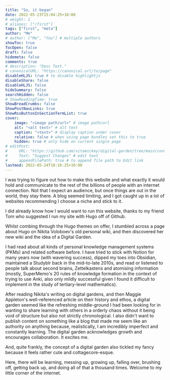 ```yaml
---
title: "So, it began"
date: 2022-05-23T15:04:25+10:00
# weight: 1
# aliases: ["/first"]
tags: ["first", "meta"]
author: "Me"
# author: ["Me", "You"] # multiple authors
showToc: true
TocOpen: false
draft: false
hidemeta: false
comments: true
# description: "Desc Text."
# canonicalURL: "https://canonical.url/to/page"
disableHLJS: true # to disable highlightjs
disableShare: false
disableHLJS: false
hideSummary: false
searchHidden: false
# ShowReadingTime: true
ShowBreadCrumbs: false
ShowPostNavLinks: true
ShowRssButtonInSectionTermList: true
cover:
    image: "<image path/url>" # image path/url
    alt: "<alt text>" # alt text
    caption: "<text>" # display caption under cover
    relative: false # when using page bundles set this to true
    hidden: true # only hide on current single page
# editPost:
#     URL: "https://github.com/vitamickey/digital-garden/tree/main/content"
#     Text: "Suggest Changes" # edit text
#     appendFilePath: true # to append file path to Edit link
lastmod: 2022-05-24T10:16:25+10:00
---
```


I was trying to figure out how to make this website and what exactly it would hold and communicate to the rest of the billions of people with an internet connection. Not that I expect an audience, but once things are out in the world, they stay there. A blog seemed limiting, and I got caught up in a lot of websites recommending I choose a niche and stick to it. 

I did already know how I would want to run this website, thanks to my friend Tom who suggested I run my site with Hugo off of Github. 

Whilst combing through the Hugo themes on offer, I stumbled across a page about Hugo on Nikita Voloboev's old personal wiki, and then discovered her new wiki and the idea of a Digital Garden. 

I had read about all kinds of personal knowledge management systems (PKMs) and related software before. I have tried to stick with Notion for many years now (with wavering success), dipped my toes into Obsidian, maintained a Studyblr back in the mid-to-late 2010s, and read or listened to people talk about second brains, Zettelkastens and atomising information (mostly, SuperMemo's 20 rules of knowledge formation in the context of trying to use Anki, also only mildly successful given I found it difficult to implement in the study of tertiary-level mathematics). 

After reading Nikita's writing on digital gardens, and then Maggie Appleton's well-referenced article on their history and ethos, a digital garden seemed like the refreshing middle-ground I had been looking for in wanting to share learning with others in a orderly chaos without it being void of structure but also not strictly chronological. I also didn't want to publish content on something like a blog that made me seem like an authority on anything because, realistically, I am incredibly imperfect and constantly learning. The digital garden acknowledges growth and encourages collaboration. It excites me. 

And, quite frankly, the concept of a digital garden also tickled my fancy because it feels rather cute and cottagecore-esque. 

Here, there will be learning, messing up, growing up, falling over, brushing off, getting back up, and doing all of that a thousand times. Welcome to my little corner of the internet. 